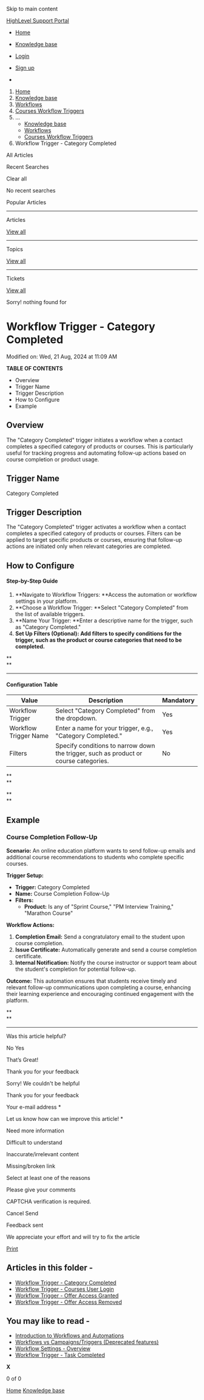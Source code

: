 Skip to main content

[ HighLevel Support Portal ](https://help.gohighlevel.com)

  * [ Home ](/support/home)
  * [ Knowledge base ](/support/solutions)

  * [Login](/support/login)
  * [Sign up](/support/signup)
  * 

  1. [Home](/support/home)
  2. [Knowledge base](/support/solutions)
  3. [Workflows](/support/solutions/48000455132)
  4. [Courses Workflow Triggers](/support/solutions/folders/155000000741)
  5. ... 
     * [Knowledge base](/support/solutions)
     * [Workflows](/support/solutions/48000455132)
     * [Courses Workflow Triggers](/support/solutions/folders/155000000741)
  6. Workflow Trigger - Category Completed

All  Articles 

Recent Searches

Clear all

No recent searches

Popular Articles

* * *

Articles

[View all](/support/search/solutions)

* * *

Topics

[View all](/support/search/topics)

* * *

Tickets

[View all](/support/search/tickets)

Sorry! nothing found for   

# Workflow Trigger - Category Completed

Modified on: Wed, 21 Aug, 2024 at 11:09 AM

**TABLE OF CONTENTS**

  * Overview
  * Trigger Name
  * Trigger Description
  * How to Configure
  * Example

##   

## Overview

The "Category Completed" trigger initiates a workflow when a contact completes a specified category of products or courses. This is particularly useful for tracking progress and automating follow-up actions based on course completion or product usage.

## Trigger Name

Category Completed

## Trigger Description

The "Category Completed" trigger activates a workflow when a contact completes a specified category of products or courses. Filters can be applied to target specific products or courses, ensuring that follow-up actions are initiated only when relevant categories are completed.

## How to Configure

#### **Step-by-Step Guide**

  1. **Navigate to Workflow Triggers:  **Access the automation or workflow settings in your platform.
  2. **Choose a Workflow Trigger:  **Select "Category Completed" from the list of available triggers.
  3. **Name Your Trigger:  **Enter a descriptive name for the trigger, such as "Category Completed."
  4. **Set Up Filters (Optional): Add filters to specify conditions for the trigger, such as the product or course categories that need to be completed.**

**  
**

****

#### **Configuration Table**

Value| Description| Mandatory  
---|---|---  
Workflow Trigger| Select "Category Completed" from the dropdown.| Yes  
Workflow Trigger Name| Enter a name for your trigger, e.g., "Category Completed."| Yes  
Filters| Specify conditions to narrow down the trigger, such as product or course categories.| No  
  
**  
**

**  
**

## **Example**

### **Course Completion Follow-Up**

**Scenario:** An online education platform wants to send follow-up emails and additional course recommendations to students who complete specific courses.

**Trigger Setup:**

  * **Trigger:** Category Completed
  * **Name:** Course Completion Follow-Up
  * **Filters:**
    * **Product:** Is any of "Sprint Course," "PM Interview Training," "Marathon Course"

**Workflow Actions:**

  1. **Completion Email:** Send a congratulatory email to the student upon course completion.
  2. **Issue Certificate:** Automatically generate and send a course completion certificate.
  3. **Internal Notification:** Notify the course instructor or support team about the student's completion for potential follow-up.

**Outcome:** This automation ensures that students receive timely and relevant follow-up communications upon completing a course, enhancing their learning experience and encouraging continued engagement with the platform.

**  
**

****

Was this article helpful?

No  Yes 

That’s Great!

Thank you for your feedback

Sorry! We couldn't be helpful

Thank you for your feedback

Your e-mail address *

Let us know how can we improve this article! *

Need more information 

Difficult to understand 

Inaccurate/irrelevant content 

Missing/broken link 

Select at least one of the reasons 

Please give your comments 

CAPTCHA verification is required. 

Cancel  Send 

Feedback sent

We appreciate your effort and will try to fix the article

[Print](javascript:print\(\))

## Articles in this folder -

  * [Workflow Trigger - Category Completed](/support/solutions/articles/155000002671-workflow-trigger-category-completed)
  * [Workflow Trigger - Courses User Login](/support/solutions/articles/155000003099-workflow-trigger-courses-user-login)
  * [Workflow Trigger - Offer Access Granted](/support/solutions/articles/155000003250-workflow-trigger-offer-access-granted)
  * [Workflow Trigger - Offer Access Removed](/support/solutions/articles/155000003251-workflow-trigger-offer-access-removed)

## You may like to read -

  * [Introduction to Workflows and Automations](/support/solutions/articles/155000002445-introduction-to-workflows-and-automations)
  * [Workflows vs Campaigns/Triggers (Deprecated features)](/support/solutions/articles/48001229927-workflows-vs-campaigns-triggers-deprecated-features-)
  * [Workflow Settings - Overview](/support/solutions/articles/48001239875-workflow-settings-overview)
  * [Workflow Trigger - Task Completed](/support/solutions/articles/155000003495-workflow-trigger-task-completed)

**X**

0 of 0 []()

[Home](/support/home) [Knowledge base](/support/solutions)

